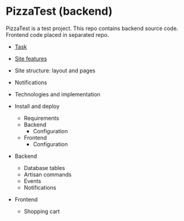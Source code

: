 # PizzaTest (backend)

PizzaTest is a test project.
This repo contains backend source code.
Frontend code placed in separated repo.

* [Task](doc/task.md)
* [Site features](doc/features.md)
* Site structure: layout and pages
* Notifications

* Technologies and implementation
* Install and deploy
    * Requirements
    * Backend
        * Configuration
    * Frontend
        * Configuration
* Backend
    * Database tables
    * Artisan commands
    * Events
    * Notifications
* Frontend
    * Shopping cart
